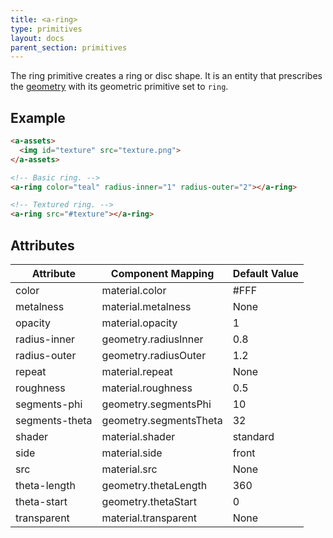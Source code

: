 ```yaml
---
title: <a-ring>
type: primitives
layout: docs
parent_section: primitives
---
```


The ring primitive creates a ring or disc shape. It is an entity that prescribes the [geometry](../components/geometry.md) with its geometric primitive set to `ring`.

## Example

```html
<a-assets>
  <img id="texture" src="texture.png">
</a-assets>

<!-- Basic ring. -->
<a-ring color="teal" radius-inner="1" radius-outer="2"></a-ring>

<!-- Textured ring. -->
<a-ring src="#texture"></a-ring>
```

## Attributes

| Attribute      | Component Mapping      | Default Value |
| --------       | -----------------      | ------------- |
| color          | material.color         | #FFF          |
| metalness      | material.metalness     | None          |
| opacity        | material.opacity       | 1             |
| radius-inner   | geometry.radiusInner   | 0.8           |
| radius-outer   | geometry.radiusOuter   | 1.2           |
| repeat         | material.repeat        | None          |
| roughness      | material.roughness     | 0.5           |
| segments-phi   | geometry.segmentsPhi   | 10            |
| segments-theta | geometry.segmentsTheta | 32            |
| shader         | material.shader        | standard      |
| side           | material.side          | front         |
| src            | material.src           | None          |
| theta-length   | geometry.thetaLength   | 360           |
| theta-start    | geometry.thetaStart    | 0             |
| transparent    | material.transparent   | None          |
